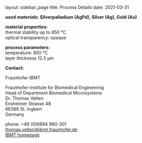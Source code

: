 layout: sidebar_page
title: Process Details
date: 2021-03-31

__*used materials:*	Silverpalladium (AgPd), Silver (Ag), Gold (Au)__
	
__material properties:__  	
thermal stability up to	850 °C  
optical transparency:	opaque
	
__process parameters:__  	
temperature:	850 °C  	
layer thickness	12.5 µm
<!--break-->
__Contact:__


Fraunhofer IBMT

Fraunhofer-Institute for Biomedical Engineering  
Head of Department Biomedical Microsystems  
Dr. Thomas Velten  
Ensheimer Strasse 48   
66386 St. Ingbert   
Germany



phone: +49 (0)6894 980-301   
thomas.velten@ibmt.fraunhofer.de  
[IBMT homepage](http://www.ibmt.fraunhofer.de/fhg/ibmt_en/biomedical_engineering/biomedical_microsystems/microsensors_microfluidics/index.jsp)